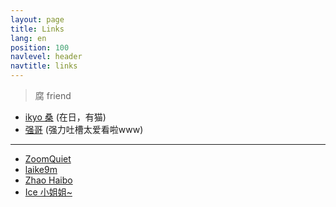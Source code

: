 ```yaml
---
layout: page
title: Links
lang: en
position: 100
navlevel: header
navtitle: links
---
```


> 腐 friend

* [ikyo 桑](https://inokyo.wordpress.com/) (在日，有猫)
* [强哥](https://strongbrother.blogspot.com/) (强力吐槽太爱看啦www)

---

* [ZoomQuiet](http://zoomquiet.io/)
* [laike9m](https://laike9m.com/)
* [Zhao Haibo](https://www.zhaofinger.com/)
* [Ice 小姐姐~](https://lxy2222.github.io/)
